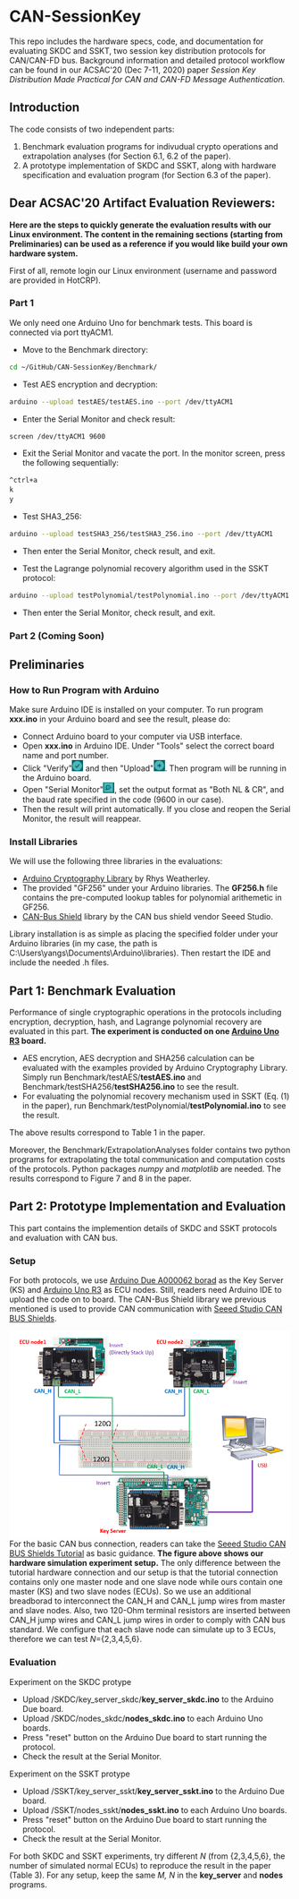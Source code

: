 # CAN-SessionKey
This repo includes the hardware specs, code, and documentation for evaluating SKDC and SSKT, two session key distribution protocols for CAN/CAN-FD bus. Background information and detailed protocol workflow can be found in our ACSAC'20 (Dec 7-11, 2020) paper <em>Session Key Distribution Made Practical for CAN and CAN-FD Message Authentication.</em>

## Introduction
The code consists of two independent parts: 
1. Benchmark evaluation programs for indivudual crypto operations and extrapolation analyses (for Section 6.1, 6.2 of the paper).
2. A prototype implementation of SKDC and SSKT, along with hardware specification and evaluation program (for Section 6.3 of the paper).

## Dear ACSAC'20 Artifact Evaluation Reviewers:

<strong>Here are the steps to quickly generate the evaluation results with our Linux environment. The content in the remaining sections (starting from Preliminaries) can be used as a reference if you would like build your own hardware system.</strong>
     
First of all, remote login our Linux environment (username and password are provided in HotCRP).


### Part 1

We only need one Arduino Uno for benchmark tests. This board is connected via port ttyACM1.

- Move to the Benchmark directory:
```bash
cd ~/GitHub/CAN-SessionKey/Benchmark/
```

- Test AES encryption and decryption:
```bash
arduino --upload testAES/testAES.ino --port /dev/ttyACM1
```
- Enter the Serial Monitor and check result:
```bash
screen /dev/ttyACM1 9600
```
- Exit the Serial Monitor and vacate the port. In the monitor screen, press the following sequentially:
```bash
^ctrl+a
k
y
```

- Test SHA3_256:
```bash
arduino --upload testSHA3_256/testSHA3_256.ino --port /dev/ttyACM1

```
- Then enter the Serial Monitor, check result, and exit.

- Test the Lagrange polynomial recovery algorithm used in the SSKT protocol:
```bash
arduino --upload testPolynomial/testPolynomial.ino --port /dev/ttyACM1
```
- Then enter the Serial Monitor, check result, and exit.

### Part 2 (Coming Soon)







## Preliminaries ##

### How to Run Program with Arduino ###
Make sure Arduino IDE is installed on your computer. To run program <strong>xxx.ino</strong> in your Arduino board and see the result, please do:
- Connect Arduino board to your computer via USB interface.
- Open <strong>xxx.ino</strong> in Arduino IDE. Under "Tools" select the correct board name and port number.
- Click "Verify"<img src="misc/Verify.PNG" alt="Verify" width="20" /> and then "Upload"<img src="misc/Upload.PNG" alt="Upload" width="20" />. Then program will be running in the Arduino board.
- Open "Serial Monitor"<img src="misc/SerialMonitor.PNG" alt="SerialMonitor" width="20" />, set the output format as "Both NL & CR", and the baud rate specified in the code (9600 in our case).
- Then the result will print automatically. If you close and reopen the Serial Monitor, the result will reappear.

### Install Libraries ###
We will use the following three libraries in the evaluations:
- [Arduino Cryptography Library](https://github.com/rweather/arduinolibs/tree/master/libraries/Crypto) by Rhys Weatherley.
- The provided "GF256" under your Arduino libraries. The <strong>GF256.h</strong> file contains the pre-computed lookup tables for polynomial arithemetic in GF256.
- [CAN-Bus Shield](https://github.com/Seeed-Studio/CAN_BUS_Shield) library by the CAN bus shield vendor Seeed Studio.

Library installation is as simple as placing the specified folder under your Arduino libraries (in my case, the path is C:\Users\yangs\Documents\Arduino\libraries). Then restart the IDE and include the needed .h files.

## Part 1: Benchmark Evaluation
Performance of single cryptographic operations in the protocols including encryption, decryption, hash, and Lagrange polynomial recovery are evaluated in this part. <strong>The experiment is conducted on one [Arduino Uno R3](https://store.arduino.cc/usa/arduino-uno-rev3) board.</strong> 
- AES encrytion, AES decryption and SHA256 calculation can be evaluated with the examples provided by Arduino Cryptography Library. Simply run Benchmark/testAES/<strong>testAES.ino</strong> and Benchmark/testSHA256/<strong>testSHA256.ino</strong> to see the result. 
- For evaluating the polynomial recovery mechanism used in SSKT (Eq. (1) in the paper), run Benchmark/testPolynomial/<strong>testPolynomial.ino</strong> to see the result.

The above results correspond to Table 1 in the paper. 

Moreover, the Benchmark/ExtrapolationAnalyses folder contains two python programs for extrapolating the total communication and computation costs of the protocols. Python packages <em>numpy</em> and <em>matplotlib</em> are needed. The results correspond to Figure 7 and 8 in the paper.

## Part 2: Prototype Implementation and Evaluation

This part contains the implemention details of SKDC and SSKT protocols and evaluation with CAN bus. 

### Setup ###
For both protocols, we use [Arduino Due A000062 borad](https://store.arduino.cc/usa/due) as the Key Server (KS) and [Arduino Uno R3](https://store.arduino.cc/usa/arduino-uno-rev3) as ECU nodes. Still, readers need Arduino IDE to upload the code on to board. The CAN-Bus Shield library we previous mentioned is used to provide CAN communication with [Seeed Studio CAN BUS Shields](https://github.com/Seeed-Studio/CAN_BUS_Shield).

<img src="misc/Connection.png"
     alt="Connection"
     width="600"
     style="float: left; margin-right: 10px" />

For the basic CAN bus connection, readers can take the [Seeed Studio CAN BUS Shields Tutorial](https://wiki.seeedstudio.com/CAN-BUS_Shield_V2.0/) as basic guidance. <strong>The figure above shows our hardware simulation experiment setup.</strong> The only difference between the tutorial hardware connection and our setup is that the tutorial connection contains only one master node and one slave node while ours contain one master (KS) and two slave nodes (ECUs). So we use an additional breadborad to interconnect the CAN_H and CAN_L jump wires from master and slave nodes. Also, two 120-Ohm terminal resistors are inserted between CAN_H jump wires and CAN_L jump wires in order to comply with CAN bus standard. We configure that each slave node can simulate up to 3 ECUs, therefore we can test <em>N</em>={2,3,4,5,6}.

### Evaluation ###
Experiment on the SKDC protype
- Upload /SKDC/key_server_skdc/<strong>key_server_skdc.ino</strong> to the Arduino Due board.
- Upload /SKDC/nodes_skdc/<strong>nodes_skdc.ino</strong> to each Arduino Uno boards.
- Press "reset" button on the Arduino Due board to start running the protocol.
- Check the result at the Serial Monitor.

Experiment on the SSKT protype
- Upload /SSKT/key_server_sskt/<strong>key_server_sskt.ino</strong> to the Arduino Due board.
- Upload /SSKT/nodes_sskt/<strong>nodes_sskt.ino</strong> to each Arduino Uno boards.
- Press "reset" button on the Arduino Due board to start running the protocol.
- Check the result at the Serial Monitor.

For both SKDC and SSKT experiments, try different <em>N</em> (from {2,3,4,5,6}, the number of simulated normal ECUs) to reproduce the result in the paper (Table 3). For any setup, keep the same <em>M, N</em> in the <strong>key_server</strong> and <strong>nodes</strong> programs.

